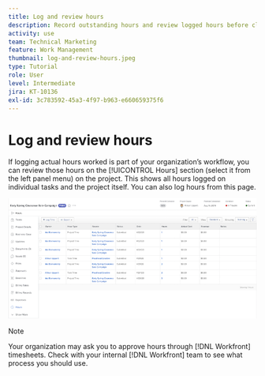 ```yaml
---
title: Log and review hours
description: Record outstanding hours and review logged hours before closing a project in [!DNL  Workfront].
activity: use
team: Technical Marketing
feature: Work Management
thumbnail: log-and-review-hours.jpeg
type: Tutorial
role: User
level: Intermediate
jira: KT-10136
exl-id: 3c783592-45a3-4f97-b963-e660659375f6
---
```

# Log and review hours

If logging actual hours worked is part of your organization’s workflow, you can review those hours on the [!UICONTROL Hours] section (select it from the left panel menu) on the project. This shows all hours logged on individual tasks and the project itself. You can also log hours from this page.

![Hours page showing hour entries](assets/planner-fund-log-and-review-hours.png)

>[!NOTE]
>
>Your organization may ask you to approve hours through [!DNL Workfront] timesheets. Check with your internal [!DNL Workfront] team to see what process you should use.

<!---
learn more url
Log time
--->
